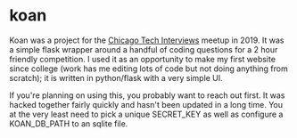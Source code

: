 # koan

Koan was a project for the [Chicago Tech Interviews](https://www.meetup.com/Chicago-Tech-Interviews/) meetup in 2019. It was a simple flask wrapper around a handful of coding questions for a 2 hour friendly competition. I used it as an opportunity to make my first website since college (work has me editing lots of code but not doing anything from scratch); it is written in python/flask with a very simple UI.

If you're planning on using this, you probably want to reach out first. It was hacked together fairly quickly and hasn't been updated in a long time. You at the very least need to pick a unique SECRET_KEY as well as configure a KOAN_DB_PATH to an sqlite file.
